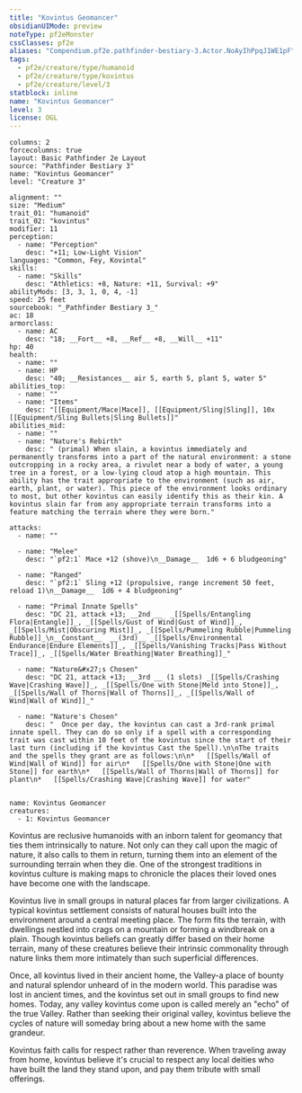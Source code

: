 ```yaml
---
title: "Kovintus Geomancer"
obsidianUIMode: preview
noteType: pf2eMonster
cssClasses: pf2e
aliases: "Compendium.pf2e.pathfinder-bestiary-3.Actor.NoAyIhPpqJ1WE1pF" 
tags:
  - pf2e/creature/type/humanoid
  - pf2e/creature/type/kovintus
  - pf2e/creature/level/3
statblock: inline
name: "Kovintus Geomancer"
level: 3
license: OGL
---
```


```statblock
columns: 2
forcecolumns: true
layout: Basic Pathfinder 2e Layout
source: "Pathfinder Bestiary 3"
name: "Kovintus Geomancer"
level: "Creature 3"

alignment: ""
size: "Medium"
trait_01: "humanoid"
trait_02: "kovintus"
modifier: 11
perception:
  - name: "Perception"
    desc: "+11; Low-Light Vision"
languages: "Common, Fey, Kovintal"
skills:
  - name: "Skills"
    desc: "Athletics: +8, Nature: +11, Survival: +9"
abilityMods: [3, 3, 1, 0, 4, -1]
speed: 25 feet
sourcebook: "_Pathfinder Bestiary 3_"
ac: 18
armorclass:
  - name: AC
    desc: "18; __Fort__ +8, __Ref__ +8, __Will__ +11"
hp: 40
health:
  - name: ""
  - name: HP
    desc: "40; __Resistances__ air 5, earth 5, plant 5, water 5"
abilities_top:
  - name: ""
  - name: "Items"
    desc: "[[Equipment/Mace|Mace]], [[Equipment/Sling|Sling]], 10x [[Equipment/Sling Bullets|Sling Bullets]]"
abilities_mid:
  - name: ""
  - name: "Nature's Rebirth"
    desc: " (primal) When slain, a kovintus immediately and permanently transforms into a part of the natural environment: a stone outcropping in a rocky area, a rivulet near a body of water, a young tree in a forest, or a low-lying cloud atop a high mountain. This ability has the trait appropriate to the environment (such as air, earth, plant, or water). This piece of the environment looks ordinary to most, but other kovintus can easily identify this as their kin. A kovintus slain far from any appropriate terrain transforms into a feature matching the terrain where they were born."

attacks:
  - name: ""

  - name: "Melee"
    desc: "`pf2:1` Mace +12 (shove)\n__Damage__  1d6 + 6 bludgeoning"

  - name: "Ranged"
    desc: "`pf2:1` Sling +12 (propulsive, range increment 50 feet, reload 1)\n__Damage__  1d6 + 4 bludgeoning"

  - name: "Primal Innate Spells"
    desc: "DC 21, attack +13; __2nd __  _[[Spells/Entangling Flora|Entangle]]_, _[[Spells/Gust of Wind|Gust of Wind]]_, _[[Spells/Mist|Obscuring Mist]]_, _[[Spells/Pummeling Rubble|Pummeling Rubble]]_\n__Constant__  __(3rd)__ _[[Spells/Environmental Endurance|Endure Elements]]_, _[[Spells/Vanishing Tracks|Pass Without Trace]]_, _[[Spells/Water Breathing|Water Breathing]]_"

  - name: "Nature&#x27;s Chosen"
    desc: "DC 21, attack +13; __3rd __ (1 slots) _[[Spells/Crashing Wave|Crashing Wave]]_, _[[Spells/One with Stone|Meld into Stone]]_, _[[Spells/Wall of Thorns|Wall of Thorns]]_, _[[Spells/Wall of Wind|Wall of Wind]]_"

  - name: "Nature's Chosen"
    desc: "  Once per day, the kovintus can cast a 3rd-rank primal innate spell. They can do so only if a spell with a corresponding trait was cast within 10 feet of the kovintus since the start of their last turn (including if the kovintus Cast the Spell).\n\nThe traits and the spells they grant are as follows:\n\n*   [[Spells/Wall of Wind|Wall of Wind]] for air\n*   [[Spells/One with Stone|One with Stone]] for earth\n*   [[Spells/Wall of Thorns|Wall of Thorns]] for plant\n*   [[Spells/Crashing Wave|Crashing Wave]] for water"
 
```

```encounter-table
name: Kovintus Geomancer
creatures:
  - 1: Kovintus Geomancer
```



Kovintus are reclusive humanoids with an inborn talent for geomancy that ties them intrinsically to nature. Not only can they call upon the magic of nature, it also calls to them in return, turning them into an element of the surrounding terrain when they die. One of the strongest traditions in kovintus culture is making maps to chronicle the places their loved ones have become one with the landscape.

Kovintus live in small groups in natural places far from larger civilizations. A typical kovintus settlement consists of natural houses built into the environment around a central meeting place. The form fits the terrain, with dwellings nestled into crags on a mountain or forming a windbreak on a plain. Though kovintus beliefs can greatly differ based on their home terrain, many of these creatures believe their intrinsic commonality through nature links them more intimately than such superficial differences.

Once, all kovintus lived in their ancient home, the Valley-a place of bounty and natural splendor unheard of in the modern world. This paradise was lost in ancient times, and the kovintus set out in small groups to find new homes. Today, any valley kovintus come upon is called merely an "echo" of the true Valley. Rather than seeking their original valley, kovintus believe the cycles of nature will someday bring about a new home with the same grandeur.

Kovintus faith calls for respect rather than reverence. When traveling away from home, kovintus believe it's crucial to respect any local deities who have built the land they stand upon, and pay them tribute with small offerings.
